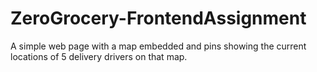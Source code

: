 # ZeroGrocery-FrontendAssignment
A simple web page with a map embedded and pins showing the current locations of 5 delivery drivers on that map.

